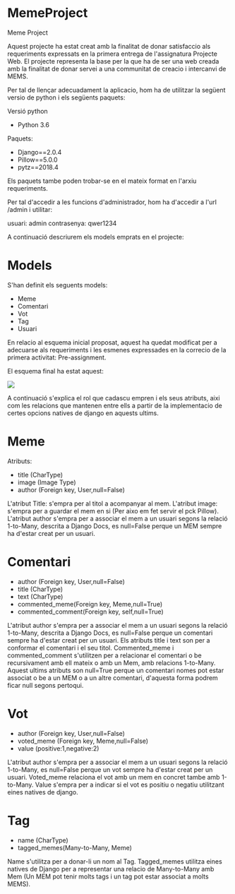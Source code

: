 # MemeProject
Meme Project

Aquest projecte ha estat creat amb la finalitat de donar satisfaccio als requeriments expressats en la primera entrega de l'assignatura Projecte Web. El projecte representa la base per la que ha de ser una web creada amb la finalitat de donar servei a una communitat de creacio i intercanvi de MEMS.

Per tal de llençar adecuadament la aplicacio, hom ha de utilitzar la següent versio de python i els següents paquets:

Versió python 
- Python 3.6

Paquets:
- Django==2.0.4
- Pillow==5.0.0
- pytz==2018.4

Els paquets tambe poden trobar-se en el mateix format en l'arxiu requeriments.

Per tal d'accedir a les funcions d'administrador, hom ha d'accedir a l'url /admin i utilitar:

usuari: admin
contrasenya: qwer1234

A continuació descriurem els models emprats en el projecte:

# Models

S'han definit els seguents models:

- Meme
- Comentari
- Vot
- Tag
- Usuari

En relacio al esquema inicial proposat, aquest ha quedat modificat per a adecuarse als requeriments i les esmenes expressades en la correcio de la primera activitat: Pre-assignment.

El esquema final ha estat aquest: 

![](https://github.com/ferranmartinezlleida/WebMemeProject/blob/master/Diagrama%20UML.png)


A continuació s'explica el rol que cadascu empren i els seus atributs, aixi com les relacions que mantenen entre ells a partir de la implementacio de certes opcions natives de django en aquests ultims. 

# Meme
Atributs:
- title (CharType)
- image (Image Type)
- author (Foreign key, User,null=False)

L'atribut Title: s'empra per al titol a acompanyar al mem. L'atribut image: s'empra per a guardar el mem en si (Per aixo em fet servir el pck Pillow). L'atribut author s'empra per a associar el mem a un usuari segons la relació 1-to-Many, descrita a Django Docs, es null=False perque un MEM sempre ha d'estar creat per un usuari. 


# Comentari
- author (Foreign key, User,null=False)
- title (CharType)
- text (CharType)
- commented_meme(Foreign key, Meme,null=True)
- commented_comment(Foreign key, self,null=True)

 L'atribut author s'empra per a associar el mem a un usuari segons la relació 1-to-Many, descrita a Django Docs, es null=False perque un comentari sempre ha d'estar creat per un usuari. Els atributs title i text son per a conformar el comentari i el seu titol. Commented_meme i commented_comment s'utilitzen per a relacionar el comentari o be recursivament amb ell mateix o amb un Mem, amb relacions 1-to-Many. Aquest ultims atributs son null=True perque un comentari nomes pot estar associat o be a un MEM o a un altre comentari, d'aquesta forma podrem ficar null segons pertoqui. 

# Vot
- author (Foreign key, User,null=False)
- voted_meme (Foreign key, Meme,null=False)
- value (positive:1,negative:2)

L'atribut author s'empra per a associar el mem a un usuari segons la relació 1-to-Many, es null=False perque un vot sempre ha d'estar creat per un usuari. Voted_meme relaciona el vot amb un mem en concret tambe amb 1-to-Many. Value s'empra per a indicar si el vot es positiu o negatiu utilitzant eines natives de django. 

# Tag
- name (CharType)
- tagged_memes(Many-to-Many, Meme)

Name s'utilitza per a donar-li un nom al Tag. Tagged_memes utilitza eines natives de Django per a representar una relacio de Many-to-Many amb Mem (Un MEM pot tenir molts tags i un tag pot estar associat a molts MEMS).

